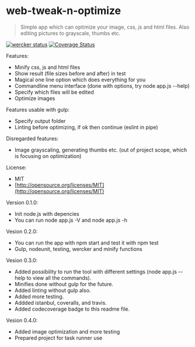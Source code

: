 web-tweak-n-optimize
====================
> Simple app which can optimize your image, css, js and html files. Also editing pictures to grayscale, thumbs etc.

[![wercker status](https://app.wercker.com/status/09ee66ec76d4aecbfd2d5c7adcd0e60f/m "wercker status")](https://app.wercker.com/project/bykey/09ee66ec76d4aecbfd2d5c7adcd0e60f)
[![Coverage Status](https://img.shields.io/coveralls/jukra/web-tweak-n-optimize.svg)](https://coveralls.io/r/jukra/web-tweak-n-optimize?branch=master)

Features:
- Minify css, js and html files
- Show result (file sizes before and after) in test
- Magical one line option which does everything for you
- Commandline menu interface (done with options, try node app.js --help)
- Specify which files will be edited
- Optimize images

Features usable with gulp:
- Specify output folder
- Linting before optimizing, if ok then continue (eslint in pipe)

Disregarded features:
- Image grayscaling, generating thumbs etc. (out of project scope, which is focusing on optimization)

License:
- MIT
- [http://opensource.org/licenses/MIT](http://opensource.org/licenses/MIT)

Version 0.1.0:
- Init node.js with depencies
- You can run node app.js -V and node app.js -h

Vesion 0.2.0:
- You can run the app with npm start and test it with npm test
- Gulp, nodeunit, testing, wercker and minify functions

Vesion 0.3.0:
- Added possibility to run the tool with different settings (node app.js --help to view all the commands).
- Minifies done without gulp for the future.
- Added linting without gulp also.
- Added more testing.
- Addded istanbul, coveralls, and travis.
- Added codecoverage badge to this readme file.

Vesion 0.4.0:
- Added image optimization and more testing
- Prepared project for task runner use